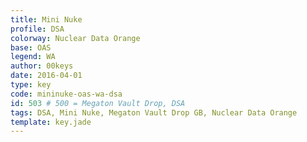 ```yaml
---
title: Mini Nuke
profile: DSA
colorway: Nuclear Data Orange
base: OAS
legend: WA
author: 00keys
date: 2016-04-01
type: key
code: mininuke-oas-wa-dsa
id: 503 # 500 = Megaton Vault Drop, DSA
tags: DSA, Mini Nuke, Megaton Vault Drop GB, Nuclear Data Orange
template: key.jade
---
```


<span class="more"> 

